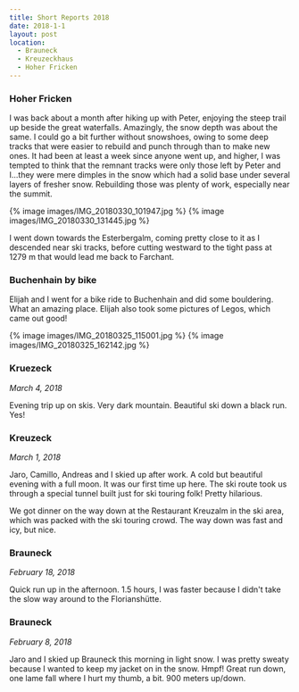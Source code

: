 ```yaml
---
title: Short Reports 2018
date: 2018-1-1
layout: post
location:
  - Brauneck
  - Kreuzeckhaus
  - Hoher Fricken
---
```


### Hoher Fricken

I was back about a month after hiking up with Peter, enjoying the steep trail
up beside the great waterfalls. Amazingly, the snow depth was
about the same. I could go a bit further without snowshoes, owing to some deep tracks
that were easier to rebuild and punch through than to make new ones. It had been
at least a week since anyone went up, and higher, I was tempted to think that the
remnant tracks were only those left by Peter and I...they were mere dimples in
the snow which had a solid base under several layers of fresher snow. Rebuilding
those was plenty of work, especially near the summit. 

{% image images/IMG_20180330_101947.jpg %}
{% image images/IMG_20180330_131445.jpg %}

I went down towards the Esterbergalm, coming pretty close to it as I descended near
ski tracks, before cutting westward to the tight pass at 1279 m that would lead me
back to Farchant.

### Buchenhain by bike

Elijah and I went for a bike ride to Buchenhain and did some bouldering.
What an amazing place. Elijah also took some pictures of Legos, which came out good!

{% image images/IMG_20180325_115001.jpg %}
{% image images/IMG_20180325_162142.jpg %}

### Kruezeck

_March 4, 2018_

Evening trip up on skis. Very dark mountain. Beautiful ski down a black run.
Yes!

### Kreuzeck

_March 1, 2018_

Jaro, Camillo, Andreas and I skied up after work. A cold but beautiful evening with
a full moon. It was our first time up here. The ski route took us through a special
tunnel built just for ski touring folk! Pretty hilarious.

We got dinner on the way down at the Restaurant Kreuzalm in the ski area, which was
packed with the ski touring crowd. The way down was fast and icy, but nice.


### Brauneck

_February 18, 2018_

Quick run up in the afternoon. 1.5 hours, I was faster because I didn't take
the slow way around to the Florianshütte.

### Brauneck

_February 8, 2018_

Jaro and I skied up Brauneck this morning in light snow.
I was pretty sweaty because I wanted to keep my jacket on in the snow.
Hmpf! Great run down, one lame fall where I hurt my thumb, a bit.
900 meters up/down.
